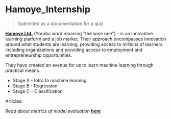 # Hamoye_Internship
> Submitted as a documentation for a quiz

__[Hamoye Ltd.](https://hamoye.com)__.(Yoruba word meaning "the wise one") - is an innovative learning platform and a job market. Their approach encompasses innovation around what students are learning, providing access to millions of learners including organizations and providing access to employment and entrepreneurship opportunities.

They have created an avenue for us to learn machine learning through practical means.

- Stage A - Intro to machine learning
- Stage B - Regression
- Stage C - Classification

Articles:

*Read about metrics of model evaluation __[here](https://medium.com/analytics-vidhya/accuracy-vs-f1-score-6258237beca2)__*

